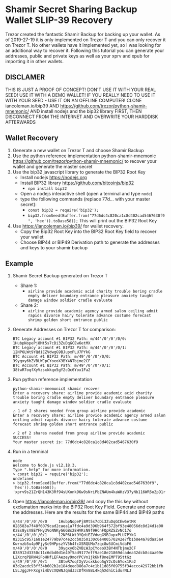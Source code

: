 # Shamir Secret Sharing Backup Wallet SLIP-39 Recovery

Trezor created the fantastic Shamir Backup for backing up your wallet.
As of 2019-27-19 it is only implemented on Trezor T and you can only recover it on Trezor T. No other wallets have it implemented yet, so I was looking for an additional way to recover it.
Following this tutorial you can generate your addresses, public and private keys as well as your xprv and xpub for importing it in other wallets.

## DISCLAMER
THIS IS JUST A PROOF OF CONCEPT! DON'T USE IT WITH YOUR REAL SEED! 
USE IT WITH A DEMO WALLET!
IF YOU REALLY NEED TO USE IT WITH YOUR SEED - USE IT ON AN OFFLINE COMPUTER! CLONE iancoleman.io/bip39 AND https://github.com/trezor/python-shamir-mnemonic/ AND install nodejs and the bip32 library FIRST, THEN DISCONNECT FROM THE INTERNET AND OVERWRITE YOUR HARDDISK AFTERWARDS

## Wallet Recovery 
1. Generate a new wallet on Trezor T and choose Shamir Backup
2. Use the python reference implementation python-shamir-mnemonic https://github.com/trezor/python-shamir-mnemonic/ to recover your wallet and generate the master secret
3. Use the bip32 javascript library to generate the BIP32 Root Key
    * Install nodejs https://nodejs.org
    * Install BIP32 library https://github.com/bitcoinjs/bip32
        * `npm install bip32`
    * Open a nodejs interactive shell (open a terminal and type `node`)
    * type the following commands (replace 77d... with your master secret):
        * `const bip32 = require('bip32');`
        * `bip32.fromSeed(Buffer.from("77d6dc4c820ca1c8d402cad5467630f9", 'hex')).toBase58();`
        This will print out the BIP32 Root Key
4.  Use https://iancoleman.io/bip39/ for wallet recovery.
    * Copy the Bip32 Root Key into the BIP32 Root Key field to recover your wallet
    * Choose BIP44 or BIP49 Derivation path to generate the addresses and keys to your shamir backup

## Example
1. Shamir Secret Backup generated on Trezor T
    * Share 1: 
        * `airline provide academic acid charity trouble boring cradle empty deliver boundary entrance pleasure anxiety taught damage window soldier cradle evaluate`
    * Share 2:
        * `airline provide academic agency armed salon ceiling admit rapids divorce hairy tolerate advance costume forecast shrimp golden short entrance public`
2. Generate Addresses on Trezor T for comparison:
    ```
    BTC Legacy account #1 BIP32 Path: m/44'/0'/0'/0/0: 1HubpNopePj8Mt5s7cDi3ZuDqGCEw6etMX
    BTC Legacy account #1 BIP32 Path: m/44'/0'/0'/0/1: 12NP6LWt9YQdiEZVdwgG9BJupxPLU7PYkG
    BTC Account #1 BIP32 Path: m/49'/0'/0'/0/0: 39ygxy6bZVBLWJpCYoeoX3BY4NTbjme2CF
    BTC Account #1 BIP32 Path: m/49'/0'/0'/0/1: 38twR7oqfXyVzsxkkqo5gY2cQc6Yox1Fa2
    ```
3. Run python reference implementation
    ```
    python-shamir-mnemonic$ shamir recover
    Enter a recovery share: airline provide academic acid charity trouble boring cradle empty deliver boundary entrance pleasure anxiety taught damage window soldier cradle evaluate

    ⛬ 1 of 2 shares needed from group airline provide academic
    Enter a recovery share: airline provide academic agency armed salon ceiling admit rapids divorce hairy tolerate advance costume forecast shrimp golden short entrance public

    ✓ 2 of 2 shares needed from group airline provide academic
    SUCCESS!
    Your master secret is: 77d6dc4c820ca1c8d402cad5467630f9

    ```
4. Run in a terminal
    ```
    node
    Welcome to Node.js v12.18.3.
    Type ".help" for more information.
    > const bip32 = require('bip32');
    undefined
    > bip32.fromSeed(Buffer.from("77d6dc4c820ca1c8d402cad5467630f9", 'hex')).toBase58();
    'xprv9s21ZrQH143K3Rf94sUXonk96w9sNriPbZNAUm4kaWHzV37yNb116WR5oZpD1rMTV8sdYgGFr1WV3atCVHAVeHkCVEh2FQ2zxkHJJ7ixCYE'
    ```

5. Open https://iancoleman.io/bip39/ and copy the this key without exclamation marks into the BIP32 Root Key Field. Generate and compare the addresses. Here are the results for the same BIP44 and BIP49 paths
    ```
    m/44'/0'/0'/0/0 	1HubpNopePj8Mt5s7cDi3ZuDqGCEw6etMX 	028583a7f48f6079cad2caea1a7fdc4a9d396b964f572bf93e48056dc8d24d1a00 	KzEs8ysV8EYFHy3VoNNKyG6GBs28HVKsN9f9HCnFQpRZSZvNC17o
    m/44'/0'/0'/0/1 	12NP6LWt9YQdiEZVdwgG9BJupxPLU7PYkG 	02315c9571681e24779b97c4e2ccb0350130c0e400570242e7fb1b8e4a78daa5a4 	Kwrnzb5u4p9FjySc9HPpszYV5h4fcXSRQUMo7zqc8w5UCmiVdaF6
    m/49'/0'/0'/0/0 	39ygxy6bZVBLWJpCYoeoX3BY4NTbjme2CF 	038912d3350c11c6dbd0d1e49f5ad9177eff9ae18e21869dcadea32dcb8c4aa09e 	L2XcrqPBRW4iFoHHfLEFAezey9moYPCVn1jk6Nf8neEMPT95ttGz
    m/49'/0'/0'/0/1 	38twR7oqfXyVzsxkkqo5gY2cQc6Yox1Fa2 	03d2acdc93ff34b602b2e184deed886a7c4c1b11d85f09755f34accc42972bb1fb 	L5LJggJFFXcg7i4bVcXQWNJqmdJ3cDfRn8BL4kqhXdniCidurNLJ
    ```

